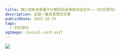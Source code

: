 ```yaml
---
title: 黄仁勋称未来量子计算机将采用英伟达芯片——《巴伦周刊》
description: 这是一篇有意思的文章
publishDate: 2025-10-29
tags:
  - 巴伦周刊
ogImage: /social-card.avif
---
```

![](/assets/images/pintu-fulicat.com-1761717084860.jpg)
